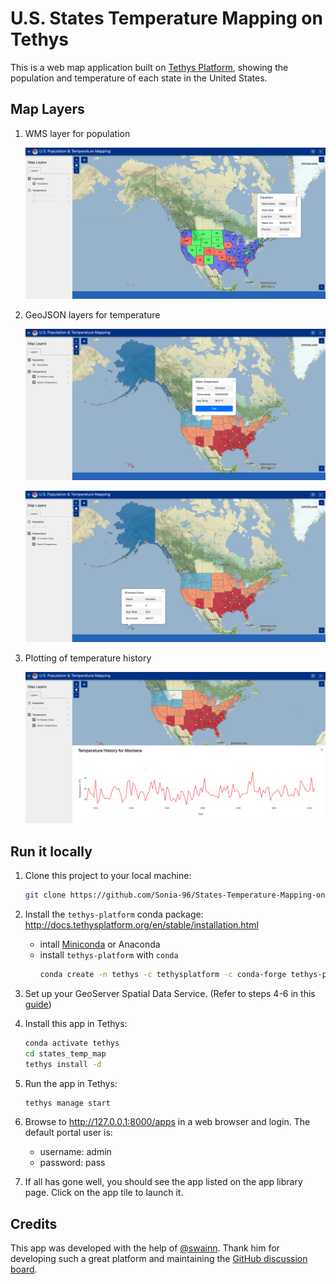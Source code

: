 # U.S. States Temperature Mapping on Tethys

This is a web map application built on [Tethys Platform](https://www.tethysplatform.org/), showing the population and temperature of each state in the United States.

## Map Layers

1. WMS layer for population

   ![image-20230810002908931](./assets/wms-layer.png)

2. GeoJSON layers for temperature

   ![image-20230810002802241](./assets/geojson-layer-state.png)

   ![image-20230810002802241](./assets/geojson-layer.png)

3. Plotting of temperature history

   ![image-20230810003318943](./assets/plotting.png)

## Run it locally

1. Clone this project to your local machine:

   ```bash
   git clone https://github.com/Sonia-96/States-Temperature-Mapping-on-Tethys.git
   ```

2. Install the `tethys-platform` conda package: http://docs.tethysplatform.org/en/stable/installation.html
   - intall [Miniconda](https://docs.conda.io/en/latest/miniconda.html) or Anaconda
   - install `tethys-platform` with `conda`
      ```bash
      conda create -n tethys -c tethysplatform -c conda-forge tethys-platform
      ```

3. Set up your GeoServer Spatial Data Service. (Refer to steps 4-6 in this [guide](http://docs.tethysplatform.org/en/stable/tutorials/geoserver/start_and_register.html))

4. Install this app in Tethys:

   ```bash
   conda activate tethys
   cd states_temp_map
   tethys install -d
   ```

5. Run the app in Tethys:

   ```bash
   tethys manage start
   ```

6. Browse to http://127.0.0.1:8000/apps in a web browser and login. The default portal user is:
   - username: admin
   - password: pass

7. If all has gone well, you should see the app listed on the app library page. Click on the app tile to launch it.

## Credits

This app was developed with the help of [@swainn](https://github.com/swainn). Thank him for developing such a great platform and maintaining the [GitHub discussion board](https://github.com/tethysplatform/tethys).